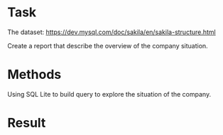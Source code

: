 # Task

The dataset: https://dev.mysql.com/doc/sakila/en/sakila-structure.html

Create a report that describe the overview of the company situation.

# Methods
Using SQL Lite to build query to explore the situation of the company.

# Result
